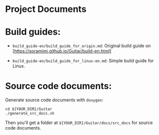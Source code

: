 # Project Documents

# Build guides:

- `build_guide-en/build_guide_for_origin.md`: Original build guide on [https://soramimi.github.io/Guitar/build-en.html]

- `build_guide-en/build_guide_for_linux-en.md`: Simple build guide for Linux.

# Source code documents:

Generate source code documents with `doxygen`: 

	cd ${YOUR_DIR}/Guitar
	./generate_src_docs.sh

Then you'll get a folder at `${YOUR_DIR}/Guitar/docs/src_docs` for source code documents.
